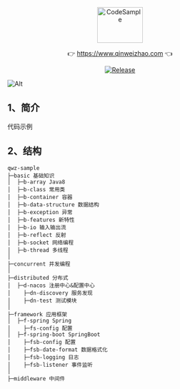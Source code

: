 <p align="center">
  <a class="logo" href="https://github.com/qinweizhao/qwz-sample">
    <img src="https://cdn.jsdelivr.net/gh/qinweizhao/qwz-sample@master/logo.png" height="80" width="45%" alt="CodeSample">
  </a>
</p>

<p align="center">
👉 <a href="https://www.qinweizhao.com">https://www.qinweizhao.com</a> 👈
</p>

<p align="center">
  <a href="https://github.com/qinweizhao/qwz-sample" target="_blank">
    <img src="https://img.shields.io/badge/Release-1.0.0-green" alt="Release"/>
  </a>
</p>


![Alt](https://repobeats.axiom.co/api/embed/8d9cb72682a0bbb29b7b673589be70cb095101cb.svg "Repobeats analytics image")

## 1、简介

代码示例

## 2、结构

```
qwz-sample
├─basic 基础知识
│  ├─b-array Java8 
│  ├─b-class 常用类
│  ├─b-container 容器
│  ├─b-data-structure 数据结构
│  ├─b-exception 异常
│  ├─b-features 新特性
│  ├─b-io 输入输出流
│  ├─b-reflect 反射
│  ├─b-socket 网络编程
│  ├─b-thread 多线程
│
├─concurrent 并发编程
│
├─distributed 分布式
│  ├─d-nacos 注册中心&配置中心
│    ├─dn-discovery 服务发现
│    ├─dn-test 测试模块
│
├─framework 应用框架
│  ├─f-spring Spring
│    ├─fs-config 配置
│  ├─f-spring-boot SpringBoot
│    ├─fsb-config 配置
│    ├─fsb-date-format 数据格式化
│    ├─fsb-logging 日志
│    ├─fsb-listener 事件监听
│ 
├─middleware 中间件
```

